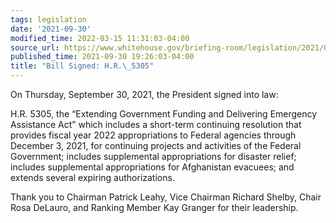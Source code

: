 ```yaml
---
tags: legislation
date: '2021-09-30'
modified_time: 2022-03-15 11:31:03-04:00
source_url: https://www.whitehouse.gov/briefing-room/legislation/2021/09/30/bill-signed-h-r-5305/
published_time: 2021-09-30 19:26:03-04:00
title: "Bill Signed: H.R.\_5305"
---
```

 
On Thursday, September 30, 2021, the President signed into law:

H.R. 5305, the “Extending Government Funding and Delivering Emergency
Assistance Act” which includes a short-term continuing resolution that
provides fiscal year 2022 appropriations to Federal agencies through
December 3, 2021, for continuing projects and activities of the Federal
Government; includes supplemental appropriations for disaster relief;
includes supplemental appropriations for Afghanistan evacuees; and
extends several expiring authorizations. 

Thank you to Chairman Patrick Leahy, Vice Chairman Richard Shelby, Chair
Rosa DeLauro, and Ranking Member Kay Granger for their leadership.
